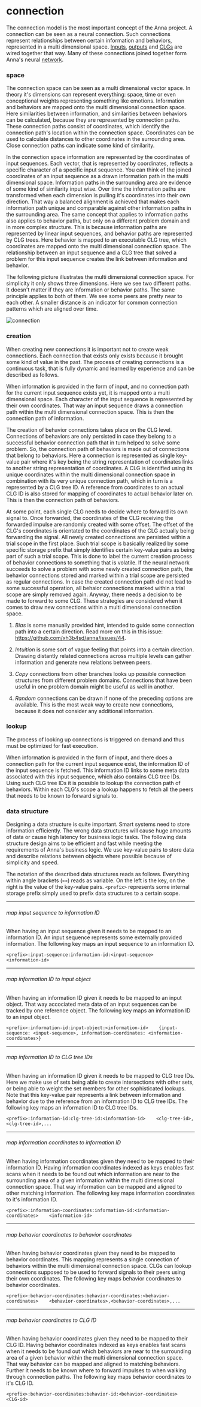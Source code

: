 # connection
The connection model is the most important concept of the Anna project. A
connection can be seen as a neural connection. Such connections represent
relationships between certain information and behaviors, represented in a
multi dimensional space. [Inputs](input.md), [outputs](output.md) and
[CLGs](clg.md) are wired together that way. Many of these connections joined
together form Anna's neural [network](network.md).

### space
The connection space can be seen as a multi dimensional vector space. In theory
it's dimensions can represent everything: space, time or even conceptional
weights representing something like emotions. Information and behaviors are
mapped onto the multi dimensional connection space. Here similarities between
information, and similarities between behaviors can be calculated, because they
are represented by connection paths. These connection paths consist of
coordinates, which identify the connection path's location within the
connection space. Coordinates can be used to calculate distances to other
coordinates in the surrounding area. Close connection paths can indicate some
kind of similarity.

In the connection space information are represented by the coordinates of input
sequences. Each vector, that is represented by coordinates, reflects a specific
character of a specific input sequence. You can think of the joined coordinates
of an input sequence as a drawn information path in the multi dimensional
space. Information paths in the surrounding area are evidence of some kind of
similarity input wise. Over time the information paths are transformed when
each dimension is pulling it's coordinates into their own direction. That way a
balanced alignment is achieved that makes each information path unique and
comparable against other information paths in the surrounding area. The same
concept that applies to information paths also applies to behavior paths, but
only on a different problem domain and in more complex structure. This is
because information paths are represented by linear input sequences, and
behavior paths are represented by CLG trees. Here behavior is mapped to an
executable CLG tree, which coordinates are mapped onto the multi dimensional
connection space. The relationship between an input sequence and a CLG tree
that solved a problem for this input sequence creates the link between
information and behavior.

The following picture illustrates the multi dimensional connection space. For
simplicity it only shows three dimensions. Here we see two different paths. It
doesn't matter if they are information or behavior paths. The same principle
applies to both of them. We see some peers are pretty near to each other. A
smaller distance is an indicator for common connection patterns which are
aligned over time.

![connection](image/connection.png)

### creation
When creating new connections it is important not to create weak connections.
Each connection that exists only exists because it brought some kind of value
in the past. The process of creating connections is a continuous task, that is
fully dynamic and learned by experience and can be described as follows.

When information is provided in the form of input, and no connection path for
the current input sequence exists yet, it is mapped onto a multi dimensional
space. Each character of the input sequence is represented by their own
coordinates. That way an input sequence draws a connection path within the
multi dimensional connection space. This is then the connection path of
information.

The creation of behavior connections takes place on the CLG level. Connections
of behaviors are only persisted in case they belong to a successful behavior
connection path that in turn helped to solve some problem. So, the connection
path of behaviors is made out of connections that belong to behaviors. Here a
connection is represented as single key-value pair where it's key being the
string representation of coordinates links to another string representation of
coordinates. A CLG is identified using its unique coordinates within the multi
dimensional connection space in combination with its very unique connection
path, which in turn is a represented by a CLG tree ID. A reference from
coordinates to an actual CLG ID is also stored for mapping of coordinates to
actual behavior later on. This is then the connection path of behaviors.

At some point, each single CLG needs to decide where to forward its own signal
to. Once forwarded, the coordinates of the CLG receiving the forwarded impulse
are randomly created with some offset. The offset of the CLG's coordinates is
orientated to the coordinates of the CLG actually being forwarding the signal.
All newly created connections are persisted within a trial scope in the first
place. Such trial scope is basically realized by some specific storage prefix
that simply identifies certain key-value pairs as being part of such a trial
scope. This is done to label the current creation process of behavior
connections to something that is volatile. If the neural network succeeds to
solve a problem with some newly created connection path, the behavior
connections stored and marked within a trial scope are persisted as regular
connections. In case the created connection path did not lead to some
successful operation, all behaior connections marked within a trial scope are
simply removed again. Anyway, there needs a decision to be made to forward to
some CLG. These strategies are considered when it comes to draw new connections
within a multi dimensional connection space.

1. *Bias* is some manually provided hint, intended to guide some connection path
   into a certain direction. Read more on this in this issue:
   https://github.com/xh3b4sd/anna/issues/44.

2. *Intuition* is some sort of vague feeling that points into a certain
   direction. Drawing distantly related connections across multiple levels can
   gather information and generate new relations between peers.

3. *Copy* connections from other branches looks up possible connection structures
   from different problem domains. Connections that have been useful in one
   problem domain might be useful as well in another.

4. *Random* connections can be drawn if none of the preceding options are
   available. This is the most weak way to create new connections, because it
   does not consider any additional information.

### lookup
The process of looking up connections is triggered on demand and thus must be
optimized for fast execution.

When information is provided in the form of input, and there does a connection
path for the current input sequence exist, the information ID of the input
sequence is fetched. This information ID links to some meta data associated
with this input sequence, which also contains CLG tree IDs. Using such CLG tree
IDs it is possible to lookup the connection path of behaviors.  Within each
CLG's scope a lookup happens to fetch all the peers that needs to be known to
forward signals to.

### data structure
Designing a data structure is quite important. Smart systems need to store
information efficiently. The wrong data structures will cause huge amounts of
data or cause high latency for business logic tasks. The following data
structure design aims to be efficient and fast while meeting the requirements
of Anna's business logic. We use key-value pairs to store data and describe
relations between objects where possible because of simplicity and speed.

The notation of the described data structures reads as follows. Everything
within angle brackets (`<>`) reads as variable. On the left is the key, on the
right is the value of the key-value pairs. `<prefix>` represents some internal
storage prefix simply used to prefix data structures to a certain scope.

---

###### map input sequence to information ID
When having an input sequence given it needs to be mapped to an information ID.
An input sequence represents some externally provided information. The
following key maps an input sequence to an information ID.

```
<prefix>:input-sequence:information-id:<input-sequence>    <information-id>
```

---

###### map information ID to input object
When having an information ID given it needs to be mapped to an input object.
That way accociated meta data of an input sequences can be tracked by one
reference object. The following key maps an information ID to an input object.

```
<prefix>:information-id:input-object:<information-id>    {input-sequence: <input-sequence>, information-coordinates: <information-coordinates>}
```

---

###### map information ID to CLG tree IDs
When having an information ID given it needs to be mapped to CLG tree IDs.
Here we make use of sets being able to create intersections with other sets, or
being able to weight the set members for other sophisticated lookups. Note that
this key-value pair represents a link between information and behavior due to
the reference from an information ID to CLG tree IDs. The following key maps an
information ID to CLG tree IDs.

```
<prefix>:information-id:clg-tree-id:<information-id>    <clg-tree-id>,<clg-tree-id>,...
```

---

###### map information coordinates to information ID
When having information coordinates given they need to be mapped to their
information ID. Having information coordinates indexed as keys enables fast
scans when it needs to be found out which information are near to the
surrounding area of a given information within the multi dimensional connection
space. That way information can be mapped and aligned to other matching
information. The following key maps information coordinates to it's
information ID.

```
<prefix>:information-coordinates:information-id:<information-coordinates>    <information-id>
```

---

###### map behavior coordinates to behavior coordinates
When having behavior coordinates given they need to be mapped to behavior
coordinates. This mapping represents a single connection of behaviors within
the multi dimensional connection space. CLGs can lookup connections supposed to
be used to forward signals to their peers using their own coordinates. The
following key maps behavior coordinates to behavior coordinates.

```
<prefix>:behavior-coordinates:behavior-coordinates:<behavior-coordinates>    <behavior-coordinates>,<behavior-coordinates>,...
```

---

###### map behavior coordinates to CLG ID
When having behavior coordinates given they need to be mapped to their CLG ID.
Having behavior coordinates indexed as keys enables fast scans when it needs to
be found out which behaviors are near to the surrounding area of a given
behavior within the multi dimensional connection space. That way behavior can
be mapped and aligned to matching behaviors. Further it needs to be known where
to forward impulses to when walking through connection paths. The following key
maps behavior coordinates to it's CLG ID.

```
<prefix>:behavior-coordinates:behavior-id:<behavior-coordinates>    <CLG-id>
```
